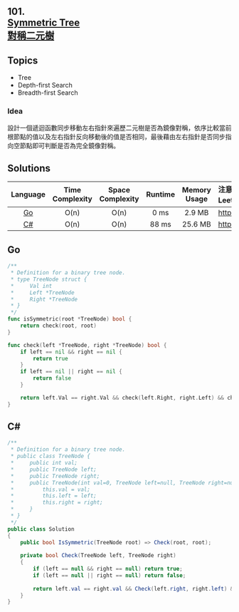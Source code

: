 ##  **101.<br/>[Symmetric Tree](https://leetcode.com/problems/symmetric-tree/)<br/>[對稱二元樹](https://leetcode-cn.com/problems/symmetric-tree/)**

## **Topics**
* Tree
* Depth-first Search
* Breadth-first Search

### **Idea**
設計一個遞迴函數同步移動左右指針來遍歷二元樹是否為鏡像對稱，依序比較當前根節點的值以及左右指針反向移動後的值是否相同，最後藉由左右指針是否同步指向空節點即可判斷是否為完全鏡像對稱。

## **Solutions**
| Language | Time Complexity | Space Complexity | Runtime | Memory Usage | 注意：Runtime和Memory Usage的數值皆來自LeetCode提供的效能測試，僅供參考。 |
| :--: | :--: | :--: | :--: | :--: | :-- |
| [Go](https://github.com/cashviar/leetcode/blob/main/problems/algorithms/101_symmetric-tree.md#go) | O(n) | O(n) | 0 ms | 2.9 MB | https://leetcode.com/submissions/detail/475451684/ |
| [C#](https://github.com/cashviar/leetcode/blob/main/problems/algorithms/101_symmetric-tree.md#c) | O(n) | O(n) | 88 ms | 25.6 MB | https://leetcode.com/submissions/detail/504449300/ |

## **Go**
```Go
/**
 * Definition for a binary tree node.
 * type TreeNode struct {
 *     Val int
 *     Left *TreeNode
 *     Right *TreeNode
 * }
 */
func isSymmetric(root *TreeNode) bool {
    return check(root, root)
}

func check(left *TreeNode, right *TreeNode) bool {
    if left == nil && right == nil {
        return true
    }
    if left == nil || right == nil {
        return false
    }

    return left.Val == right.Val && check(left.Right, right.Left) && check(left.Left, right.Right)    
}
```
## C#
```csharp
/**
 * Definition for a binary tree node.
 * public class TreeNode {
 *     public int val;
 *     public TreeNode left;
 *     public TreeNode right;
 *     public TreeNode(int val=0, TreeNode left=null, TreeNode right=null) {
 *         this.val = val;
 *         this.left = left;
 *         this.right = right;
 *     }
 * }
 */
public class Solution 
{
    public bool IsSymmetric(TreeNode root) => Check(root, root);
    
    private bool Check(TreeNode left, TreeNode right)
    {
        if (left == null && right == null) return true;
        if (left == null || right == null) return false;
        
        return left.val == right.val && Check(left.right, right.left) && Check(left.left, right.right);
    }
}
```